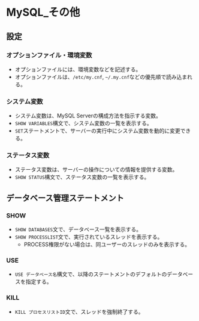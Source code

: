 # MySQL_その他

## 設定

### オプションファイル・環境変数

- オプションファイルには、環境変数などを記述する。
- オプションファイルは、`/etc/my.cnf`, `~/.my.cnf`などの優先順で読み込まれる。

### システム変数

- システム変数は、MySQL Serverの構成方法を指示する変数。
- `SHOW VARIABLES`構文で、システム変数の一覧を表示する。
- `SET`ステートメントで、サーバーの実行中にシステム変数を動的に変更できる。

### ステータス変数

- ステータス変数は、サーバーの操作についての情報を提供する変数。
- `SHOW STATUS`構文で、ステータス変数の一覧を表示する。

## データベース管理ステートメント

### SHOW

- `SHOW DATABASES`文で、データベース一覧を表示する。
- `SHOW PROCESSLIST`文で、実行されているスレッドを表示する。
  - PROCESS権限がない場合は、同ユーザーのスレッドのみを表示する。

### USE

- `USE データベース名`構文で、以降のステートメントのデフォルトのデータベースを指定する。

### KILL

- `KILL プロセスリストID`文で、スレッドを強制終了する。
